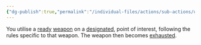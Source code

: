 ```yaml
---
{"dg-publish":true,"permalink":"/individual-files/actions/sub-actions/use/"}
---
```


You utilise a [ready](Ready.md) [weapon](Weapons.md) on a [designated](Designate.md), point of interest, following the rules specific to that weapon. The weapon then becomes [exhausted](Exhausted.md).
